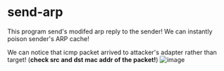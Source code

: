 # send-arp
This program send's modifed arp reply to the sender!
We can instantly poison sender's ARP cache!

We can notice that icmp packet arrived to attacker's adapter rather than target! (**check src and dst mac addr of the packet!**)
![image](https://user-images.githubusercontent.com/31784008/134749284-bcab0c59-4e6a-4e62-9447-85ab443fa0b9.png)
